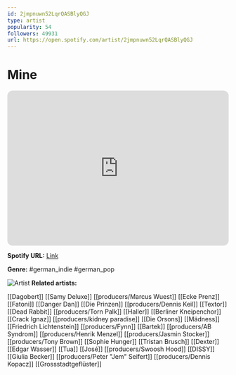 ```yaml
---
id: 2jmpnuwn52LqrQASBlyQGJ
type: artist
popularity: 54
followers: 49931
url: https://open.spotify.com/artist/2jmpnuwn52LqrQASBlyQGJ
---
```

# Mine

<iframe style="border-radius:12px" src="https://open.spotify.com/embed/artist/2jmpnuwn52LqrQASBlyQGJ" width="100%" height="352" frameBorder="0" allowfullscreen="" allow="autoplay; clipboard-write; encrypted-media; fullscreen; picture-in-picture" loading="lazy"></iframe>

**Spotify URL:** [Link](https://open.spotify.com/artist/2jmpnuwn52LqrQASBlyQGJ)

**Genre:**  #german_indie #german_pop

![Artist](https://i.scdn.co/image/ab6761610000e5ebfa733a1da479c65a718789b4)
**Related artists:**

[[Dagobert]]
[[Samy Deluxe]]
[[producers/Marcus Wuest]]
[[Ecke Prenz]]
[[Fatoni]]
[[Danger Dan]]
[[Die Prinzen]]
[[producers/Dennis Keil]]
[[Textor]]
[[Dead Rabbit]]
[[producers/Torn Palk]]
[[Haller]]
[[Berliner Kneipenchor]]
[[Crack Ignaz]]
[[producers/kidney paradise]]
[[Die Orsons]]
[[Mädness]]
[[Friedrich Lichtenstein]]
[[producers/Fynn]]
[[Bartek]]
[[producers/AB Syndrom]]
[[producers/Henrik Menzel]]
[[producers/Jasmin Stocker]]
[[producers/Tony Brown]]
[[Sophie Hunger]]
[[Tristan Brusch]]
[[Dexter]]
[[Edgar Wasser]]
[[Tua]]
[[José]]
[[producers/Swoosh Hood]]
[[DISSY]]
[[Giulia Becker]]
[[producers/Peter "Jem" Seifert]]
[[producers/Dennis Kopacz]]
[[Grossstadtgeflüster]]
